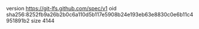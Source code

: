 version https://git-lfs.github.com/spec/v1
oid sha256:8252fb9a26b2b0c6a110d5b117e5908b24e193eb63e8830c0e6b11c4951891b2
size 4144
